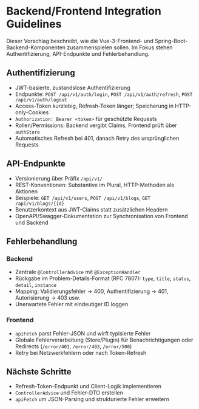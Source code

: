 # Backend/Frontend Integration Guidelines

Dieser Vorschlag beschreibt, wie die Vue-3-Frontend- und Spring-Boot-Backend-Komponenten zusammenspielen sollen. Im Fokus stehen Authentifizierung, API-Endpunkte und Fehlerbehandlung.

## Authentifizierung
- JWT-basierte, zustandslose Authentifizierung
- Endpunkte: `POST /api/v1/auth/login`, `POST /api/v1/auth/refresh`, `POST /api/v1/auth/logout`
- Access-Token kurzlebig, Refresh-Token länger; Speicherung in HTTP-only-Cookies
- `Authorization: Bearer <token>` für geschützte Requests
- Rollen/Permissions: Backend vergibt Claims, Frontend prüft über `authStore`
- Automatisches Refresh bei 401, danach Retry des ursprünglichen Requests

## API-Endpunkte
- Versionierung über Präfix `/api/v1/`
- REST-Konventionen: Substantive im Plural, HTTP-Methoden als Aktionen
- Beispiele: `GET /api/v1/users`, `POST /api/v1/blogs`, `GET /api/v1/blogs/{id}`
- Benutzerkontext aus JWT-Claims statt zusätzlichen Headern
- OpenAPI/Swagger-Dokumentation zur Synchronisation von Frontend und Backend

## Fehlerbehandlung
### Backend
- Zentrale `@ControllerAdvice` mit `@ExceptionHandler`
- Rückgabe im Problem-Details-Format (RFC 7807): `type`, `title`, `status`, `detail`, `instance`
- Mapping: Validierungsfehler → 400, Authentifizierung → 401, Autorisierung → 403 usw.
- Unerwartete Fehler mit eindeutiger ID loggen

### Frontend
- `apiFetch` parst Fehler-JSON und wirft typisierte Fehler
- Globale Fehlerverarbeitung (Store/Plugin) für Benachrichtigungen oder Redirects (`/error/401`, `/error/403`, `/error/500`)
- Retry bei Netzwerkfehlern oder nach Token-Refresh

## Nächste Schritte
- Refresh-Token-Endpunkt und Client-Logik implementieren
- `ControllerAdvice` und Fehler-DTO erstellen
- `apiFetch` um JSON-Parsing und strukturierte Fehler erweitern
